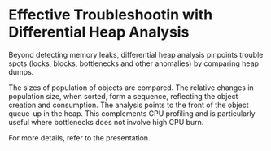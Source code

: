 Effective Troubleshootin with Differential Heap Analysis
========================================================

Beyond detecting memory leaks, differential heap analysis 
pinpoints trouble spots (locks, blocks, bottlenecks and other 
anomalies) by comparing heap dumps.

The sizes of population of objects are compared. The relative changes in population size, when sorted, form a sequence, reflecting the object creation and consumption. The analysis points to the front of the object queue-up in the heap. This complements CPU profiling and is particularly useful where bottlenecks does not involve high CPU burn.

For more details, refer to the presentation.

